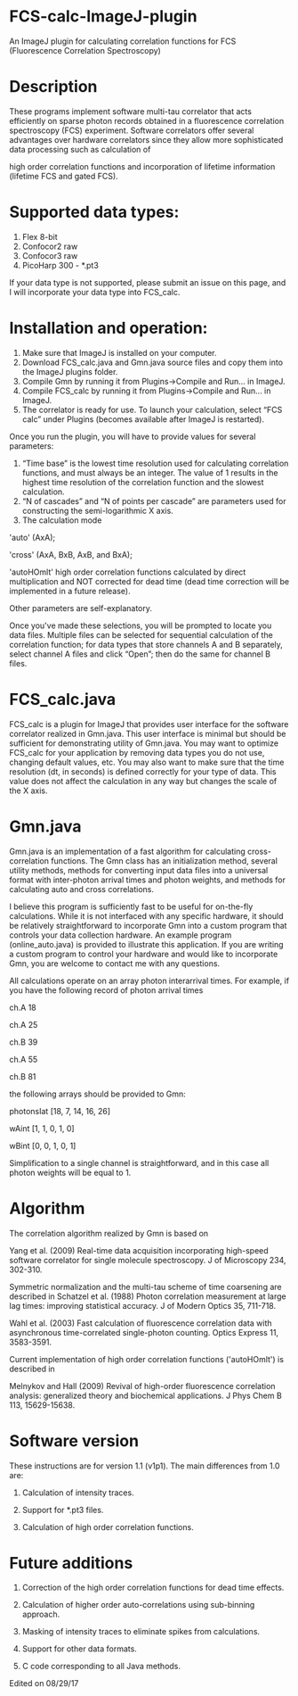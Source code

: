# FCS-calc-ImageJ-plugin
An ImageJ plugin for calculating correlation functions for FCS (Fluorescence Correlation Spectroscopy)

# Description

These programs implement software multi-tau correlator that acts efficiently on sparse photon records obtained in a fluorescence correlation spectroscopy (FCS) experiment. Software correlators offer several advantages over hardware correlators since they allow more sophisticated data processing such as calculation of 

high order correlation functions and incorporation of lifetime information (lifetime FCS and gated FCS).


# Supported data types:
1. Flex 8-bit
2. Confocor2 raw
3. Confocor3 raw
4. PicoHarp 300 - *.pt3

If your data type is not supported, please submit an issue on this page, and I will incorporate your data type into FCS_calc.


# Installation and operation:
1. Make sure that ImageJ is installed on your computer.
2. Download FCS_calc.java and Gmn.java source files and copy them into the ImageJ plugins folder.
3. Compile Gmn by running it from Plugins->Compile and Run... in ImageJ.
4. Compile FCS_calc by running it from Plugins->Compile and Run... in ImageJ.
5. The correlator is ready for use. To launch your calculation, select “FCS calc” under Plugins (becomes available after ImageJ is restarted).

Once you run the plugin, you will have to provide values for several parameters:
1. “Time base” is the lowest time resolution used for calculating correlation functions, and must always be an integer. The value of 1 results in the highest time resolution of the correlation function and the slowest calculation.
2. “N of cascades” and “N of points per cascade” are parameters used for constructing the semi-logarithmic X axis.
3. The calculation mode

'auto' (AxA);

'cross' (AxA, BxB, AxB, and BxA);

'autoHOmlt' high order correlation functions calculated by direct multiplication and NOT corrected for dead time (dead time correction will be implemented in a future release).

Other parameters are self-explanatory.

Once you've made these selections, you will be prompted to locate you data files. Multiple files can be selected for sequential calculation of the correlation function; for data types that store channels A and B separately, select channel A files and click “Open”; then do the same for channel B files.


# FCS_calc.java
FCS_calc is a plugin for ImageJ that provides user interface for the software correlator realized in Gmn.java. This user interface is minimal but should be sufficient for demonstrating utility of Gmn.java. You may want to optimize FCS_calc for your application by removing data types you do not use, changing default values, etc. You may also want to make sure that the time resolution (dt, in seconds) is defined correctly for your type of data. This value does not affect the calculation in any way but changes the scale of the X axis.

# Gmn.java
Gmn.java is an implementation of a fast algorithm for calculating cross-correlation functions. The Gmn class has an initialization method, several utility methods, methods for converting input data files into a universal format with inter-photon arrival times and photon weights, and methods for calculating auto and cross correlations.

I believe this program is sufficiently fast to be useful for on-the-fly calculations. While it is not interfaced with any specific hardware, it should be relatively straightforward to incorporate Gmn into a custom program that controls your data collection hardware. An example program (online_auto.java) is provided to illustrate this application. If you are writing a custom program to control your hardware and would like to incorporate Gmn, you are welcome to contact me with any questions.

All calculations operate on an array photon interarrival times. For example, if you have the following record of photon arrival times

ch.A	18

ch.A	25

ch.B	39

ch.A	55

ch.B	81

the following arrays should be provided to Gmn:

photonsIat	[18, 7, 14, 16, 26]

wAint	[1, 1, 0, 1, 0]

wBint	[0, 0, 1, 0, 1]

Simplification to a single channel is straightforward, and in this case all photon weights will be equal to 1.

# Algorithm
The correlation algorithm realized by Gmn is based on

Yang et al. (2009) Real-time data acquisition incorporating high-speed software correlator for single molecule spectroscopy. J of Microscopy 234, 302-310.

Symmetric normalization and the multi-tau scheme of time coarsening are described in
Schatzel et al. (1988) Photon correlation measurement at large lag times: improving statistical accuracy. J of Modern Optics 35, 711-718.

Wahl et al. (2003) Fast calculation of fluorescence correlation data with asynchronous time-correlated single-photon counting. Optics Express 11, 3583-3591.

Current implementation of high order correlation functions ('autoHOmlt') is described in

Melnykov and Hall (2009) Revival of high-order fluorescence correlation analysis: generalized theory and biochemical applications. J Phys Chem B 113, 15629-15638.


# Software version
These instructions are for version 1.1 (v1p1). The main differences from 1.0 are:

1. Calculation of intensity traces.

2. Support for *.pt3 files.

3. Calculation of high order correlation functions.

# Future additions

1. Correction of the high order correlation functions for dead time effects.

2. Calculation of higher order auto-correlations using sub-binning approach.

3. Masking of intensity traces to eliminate spikes from calculations.

4. Support for other data formats.

5. C code corresponding to all Java methods.


Edited on 08/29/17
